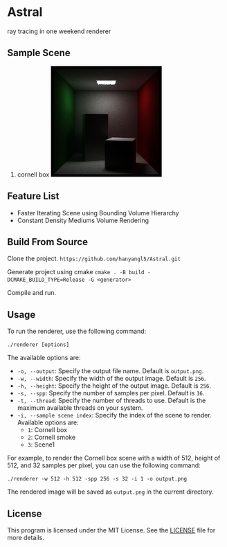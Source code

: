 # Astral

ray tracing in one weekend renderer

## Sample Scene

1. cornell box
![](figs/cornel.png)

## Feature List

- Faster Iterating Scene using Bounding Volume Hierarchy
- Constant Density Mediums Volume Rendering

## Build From Source

Clone the project.
`https://github.com/hanyangl5/Astral.git`

Generate project using cmake
`cmake . -B build -DCMAKE_BUILD_TYPE=Release -G <generator>`

Compile and run. 

## Usage

To run the renderer, use the following command:

```
./renderer [options]
```

The available options are:
- `-o, --output`: Specify the output file name. Default is `output.png`.
- `-w, --width`: Specify the width of the output image. Default is `256`.
- `-h, --height`: Specify the height of the output image. Default is `256`.
- `-s, --spp`: Specify the number of samples per pixel. Default is `16`.
- `-t, --thread`: Specify the number of threads to use. Default is the maximum available threads on your system.
- `-i, --sample scene index`: Specify the index of the scene to render. Available options are:
  - `1`: Cornell box
  - `2`: Cornell smoke
  - `3`: Scene1

For example, to render the Cornell box scene with a width of 512, height of 512, and 32 samples per pixel, you can use the following command:

```
./renderer -w 512 -h 512 -spp 256 -s 32 -i 1 -o output.png
```

The rendered image will be saved as `output.png` in the current directory.

## License

This program is licensed under the MIT License. See the [LICENSE](LICENSE) file for more details.
